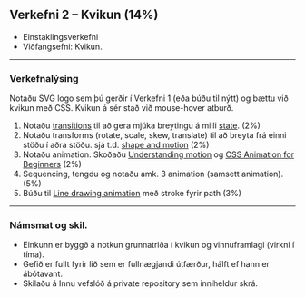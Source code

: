 ## Verkefni 2 – Kvikun (14%)  
* Einstaklingsverkefni
* Viðfangsefni: Kvikun.

---

### Verkefnalýsing

Notaðu SVG logo sem þú gerðir í Verkefni 1 (eða búðu til nýtt) og bættu við kvikun með CSS. Kvikun á sér stað við mouse-hover atburð. 

1. Notaðu [transitions](https://material.io/design/iconography/animated-icons.html#transitions) til að gera mjúka breytingu á milli [state](https://material.io/design/interaction/states.html#usage). (2%)
1. Notaðu transforms (rotate, scale, skew, translate) til að breyta frá einni stöðu í aðra stöðu. sjá t.d. [shape and motion](https://material.io/design/shape/shape-motion.html#morphing-shape) (2%)
1. Notaðu animation. Skoðaðu [Understanding motion](https://material.io/design/motion/understanding-motion.html#principles) og [CSS Animation for Beginners](https://thoughtbot.com/blog/css-animation-for-beginners) (2%)
1. Sequencing, tengdu og notaðu amk. 3 animation (samsett animation). (5%)
1. Búðu til [Line drawing animation](https://css-tricks.com/svg-line-animation-works/) með stroke fyrir path (3%)


---

### Námsmat og skil.
* Einkunn er byggð á notkun grunnatriða í kvikun og vinnuframlagi (virkni í tíma).
* Gefið er fullt fyrir lið sem er fullnægjandi útfærður, hálft ef hann er ábótavant.
* Skilaðu á Innu vefslóð á private repository sem inniheldur skrá.
